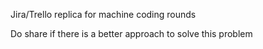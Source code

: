 Jira/Trello replica for machine coding rounds

Do share if there is a better approach to solve this problem

